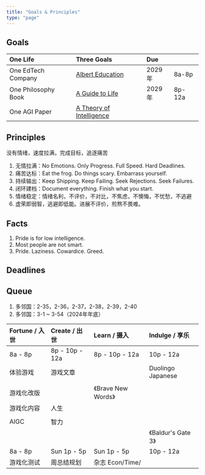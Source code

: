 ```yaml
---
title: "Goals & Principles"
type: "page"
---
```


## Goals

| One Life               | Three Goals                                   | Due     |             |
|:-----------------------|:----------------------------------------------|:--------|:------------|
| One EdTech Company     |  [Albert Education](./edu)                     | 2029年  | 8a-8p       |
| One Philosophy Book    |  [A Guide to Life](./life)                     | 2029年  | 8p-12a      |
| One AGI Paper          |  [A Theory of Intelligence](./ai)              |         |             |

## Principles

没有情绪，速度拉满，完成目标，追逐痛苦

1. 无情拉满：No Emotions. Only Progress. Full Speed. Hard Deadlines.
1. 痛苦达标：Eat the frog. Do things scary. Embarrass yourself.
1. 持续输出：Keep Shipping. Keep Failing. Seek Rejections. Seek Failures.
1. 闭环建档：Document everything. Finish what you start.
1. 情绪稳定：情绪名利，不评价，不对比，不焦虑，不懊悔，不忧愁，不逃避
1. 虚荣即弱智，逃避即低能。进展不评价，煎熬不畏难。

## Facts

1. Pride is for low intelligence.
1. Most people are not smart.
1. Pride. Laziness. Cowardice. Greed.

## Deadlines

## Queue

1. 多邻国：2-35，2-36，2-37，2-38，2-39，2-40
1. 多邻国：3-1 ~ 3-54（2024年年底）

| Fortune / 入世   | Create / 出世   | Learn / 摄入              | Indulge / 享乐  |
|:------------|:-------------------|:--------------------------|:-------------------------|
| 8a - 8p     | 8p - 10p - 12a     | 8p - 10p - 12a            | 10p - 12a                |
| 体验游戏     |  游戏文章           |                           |  Duolingo Japanese       |
|             |                    |                           |                           |
| 游戏化改版   |                   | 《Brave New Words》        |                          |
| 游戏化内容   | 人生               |                           |                           |
|             |                    |                           |                           |
| AIGC        |  智力              |                           |                           |
|             |                    |                           | 《Baldur's Gate 3》       |
| 8a - 8p     | Sun 1p - 5p       | Sun 1p - 5p                | 10p - 12a                |
| 游戏化测试   | 周总结规划         | 杂志 Econ/Time/            |                          |